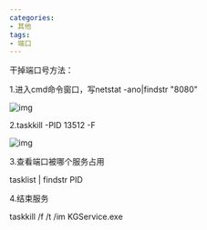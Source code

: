 ```yaml
---
categories: 
- 其他
tags:
- 端口
---
```

干掉端口号方法：

1.进入cmd命令窗口，写netstat -ano|findstr "8080"

![img](https://img2018.cnblogs.com/blog/1215590/201811/1215590-20181116143844534-1765934002.png)

2.taskkill -PID 13512 -F

![img](https://img2018.cnblogs.com/blog/1215590/201811/1215590-20181116143901503-695659454.png)

3.查看端口被哪个服务占用

tasklist | findstr PID

4.结束服务

taskkill /f /t /im KGService.exe